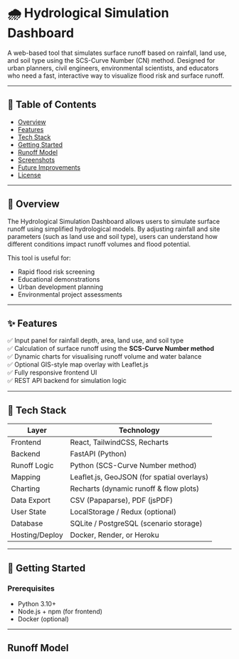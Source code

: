 # 🌧️ Hydrological Simulation Dashboard

A web-based tool that simulates surface runoff based on rainfall, land use, and soil type using the SCS-Curve Number (CN) method. Designed for urban planners, civil engineers, environmental scientists, and educators who need a fast, interactive way to visualize flood risk and surface runoff.

---

## 🧭 Table of Contents

- [Overview](#overview)
- [Features](#features)
- [Tech Stack](#tech-stack)
- [Getting Started](#getting-started)
- [Runoff Model](#runoff-model)
- [Screenshots](#screenshots)
- [Future Improvements](#future-improvements)
- [License](#license)

---

## 📌 Overview

The Hydrological Simulation Dashboard allows users to simulate surface runoff using simplified hydrological models. By adjusting rainfall and site parameters (such as land use and soil type), users can understand how different conditions impact runoff volumes and flood potential.

This tool is useful for:
- Rapid flood risk screening
- Educational demonstrations
- Urban development planning
- Environmental project assessments

---

## ✨ Features

✅ Input panel for rainfall depth, area, land use, and soil type  
✅ Calculation of surface runoff using the **SCS-Curve Number method**  
✅ Dynamic charts for visualising runoff volume and water balance  
✅ Optional GIS-style map overlay with Leaflet.js  
✅ Fully responsive frontend UI  
✅ REST API backend for simulation logic

---

## 🧰 Tech Stack

| Layer         | Technology                                |
|----------------|--------------------------------------------|
| Frontend       | React, TailwindCSS, Recharts              |
| Backend        | FastAPI (Python)                          |
| Runoff Logic   | Python (SCS-Curve Number method)          |
| Mapping        | Leaflet.js, GeoJSON (for spatial overlays)|
| Charting       | Recharts (dynamic runoff & flow plots)    |
| Data Export    | CSV (Papaparse), PDF (jsPDF)              |
| User State     | LocalStorage / Redux (optional)           |
| Database       | SQLite / PostgreSQL (scenario storage)    |
| Hosting/Deploy | Docker, Render, or Heroku                 |

---

## 🚀 Getting Started

### Prerequisites

- Python 3.10+
- Node.js + npm (for frontend)
- Docker (optional)

---

## Runoff Model
